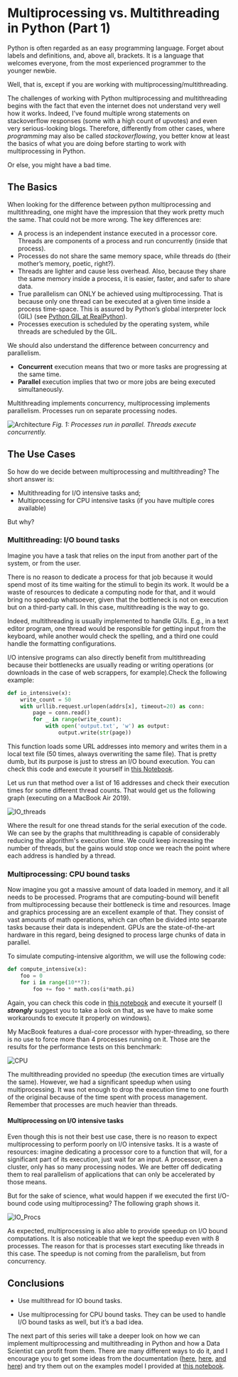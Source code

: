 # Multiprocessing vs. Multithreading in Python (Part 1)

Python is often regarded as an easy programming language. Forget about labels and definitions, and, above all, brackets. It is a language that welcomes everyone, from the most experienced programmer to the younger newbie.

Well, that is, except if you are working with multiprocessing/multithreading.

The challenges of working with Python multiprocessing and multithreading begins with the fact that even the internet does not understand very well how it works. Indeed, I’ve found multiple wrong statements on stackoverflow responses (some with a high count of upvotes) and even very serious-looking blogs. Therefore, differently from other cases, where *programming* may also be called *stackoverflowing*, you better know at least the basics of what you are doing before starting to work with multiprocessing in Python.

Or else, you might have a bad time.


## The Basics

When looking for the difference between python multiprocessing and multithreading, one might have the impression that they work pretty much the same. That could not be more wrong. The key differences are:

*	A process is an independent instance executed in a processor core. Threads are components of a process and run concurrently (inside that process).
*	Processes do not share the same memory space, while threads do (their mother’s memory, poetic, right?).
*	Threads are lighter and cause less overhead. Also, because they share the same memory inside a process, it is easier, faster, and safer to share data.
*	True parallelism can ONLY be achieved using multiprocessing. That is because only one thread can be executed at a given time inside a process time-space. This is assured by Python’s global interpreter lock (GIL) (see [Python GIL at RealPython](https://realpython.com/python-gil/)).
*	Processes execution is scheduled by the operating system, while threads are scheduled by the GIL.

We should also understand the difference between concurrency and parallelism.
*	**Concurrent** execution means that two or more tasks are progressing at the same time.
*	**Parallel** execution implies that two or more jobs are being executed simultaneously.

Multithreading implements concurrency, multiprocessing implements parallelism. Processes run on separate processing nodes.

![Architecture](graphs/Multi_Diagram.png)
*Fig. 1: Processes run in parallel. Threads execute concurrently.*

## The Use Cases

So how do we decide between multiprocessing and multithreading?
The short answer is:
*	Multithreading for I/O intensive tasks and;
*	Multiprocessing for CPU intensive tasks (if you have multiple cores available)

But why?

### Multithreading: I/O bound tasks

Imagine you have a task that relies on the input from another part of the system, or from the user.

There is no reason to dedicate a process for that job because it would spend most of its time waiting for the stimuli to begin its work. It would be a waste of resources to dedicate a computing node for that, and it would bring no speedup whatsoever, given that the bottleneck is not on execution but on a third-party call. In this case, multithreading is the way to go.

Indeed, multithreading is usually implemented to handle GUIs. E.g., in a text editor program, one thread would be responsible for getting input from the keyboard, while another would check the spelling, and a third one could handle the formatting configurations.

I/O intensive programs can also directly benefit from multithreading because their bottlenecks are usually reading or writing operations (or downloads in the case of web scrappers, for example).Check the following example:

```python
def io_intensive(x):
    write_count = 50
    with urllib.request.urlopen(addrs[x], timeout=20) as conn:
        page = conn.read()
        for _ in range(write_count):
            with open('output.txt', 'w') as output:
                output.write(str(page))
```

This function loads some URL addresses into memory and writes them in a local text file (50 times, always overwriting the same file). That is pretty dumb, but its purpose is just to stress an I/O bound execution. You can check this code and execute it yourself in [this Notebook](https://github.com/gsrodrigues/Python_MultiProc_Examples/blob/master/Example.ipynb).

Let us run that method over a list of 16 addresses and check their execution times for some different thread counts. That would get us the following graph (executing on a MacBook Air 2019).

![IO_threads](graphs/IO_threads.png)

Where the result for one thread stands for the serial execution of the code. We can see by the graphs that multithreading is capable of considerably reducing the algorithm's execution time. We could keep increasing the number of threads, but the gains would stop once we reach the point where each address is handled by a thread.

### Multiprocessing: CPU bound tasks

Now imagine you got a massive amount of data loaded in memory, and it all needs to be processed. Programs that are computing-bound will benefit from multiprocessing because their bottleneck is time and resources. Image and graphics processing are an excellent example of that. They consist of vast amounts of math operations, which can often be divided into separate tasks because their data is independent. GPUs are the state-of-the-art hardware in this regard, being designed to process large chunks of data in parallel.

To simulate computing-intensive algorithm, we will use the following code:

```python
def compute_intensive(x):
    foo = 0
    for i in range(10**7):
        foo += foo * math.cos(i*math.pi)
```

Again, you can check this code in [this notebook](https://github.com/gsrodrigues/Python_MultiProc_Examples/blob/master/Example.ipynb) and execute it yourself (I ***strongly*** suggest you to take a look on that, as we have to make some workarounds to execute it properly on windows).

My MacBook features a dual-core processor with hyper-threading, so there is no use to force more than 4 processes running on it. Those are the results for the performance tests on this benchmark:

![CPU](graphs/CPU.png)

The multithreading provided no speedup (the execution times are virtually the same). However, we had a significant speedup when using multiprocessing. It was not enough to drop the execution time to one fourth of the original because of the time spent with process management. Remember that processes are much heavier than threads.


#### Multiprocessing on I/O intensive tasks
Even though this is not their best use case, there is no reason to expect multiprocessing to perform poorly on I/O intensive tasks. It is a waste of resources: imagine dedicating a processor core to a function that will, for a significant part of its execution, just wait for an input. A processor, even a cluster, only has so many processing nodes. We are better off dedicating them to real parallelism of applications that can only be accelerated by those means.

But for the sake of science, what would happen if we executed the first I/O-bound code using multiprocessing? The following graph shows it.

![IO_Procs](graphs/IO_procs.png)

As expected, multiprocessing is also able to provide speedup on I/O bound computations. It is also noticeable that we kept the speedup even with 8 processes. The reason for that is processes start executing like threads in this case. The speedup is not coming from the parallelism, but from concurrency.

## Conclusions

* Use multithread for IO bound tasks.

* Use multiprocessing for CPU bound tasks. They can be used to handle I/O bound tasks as well, but it’s a bad idea.

The next part of this series will take a deeper look on how we can implement multiprocessing and multithreading in Python and how a Data Scientist can profit from them. There are many different ways to do it, and I encourage you to get some ideas from the documentation ([here](https://docs.python.org/3/library/concurrent.futures.html), [here](https://docs.python.org/3.8/library/threading.html), [and here](https://docs.python.org/3.8/library/multiprocessing.html)) and try them out on the examples model I provided at [this notebook](https://github.com/gsrodrigues/Python_MultiProc_Examples/blob/master/Example.ipynb).
